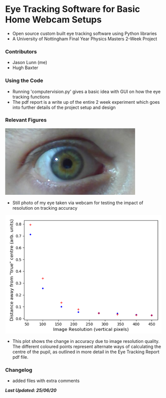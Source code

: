 # Eye Tracking Software for Basic Home Webcam Setups 
* Open source custom built eye tracking software using Python libraries
* A University of Nottingham Final Year Physics Masters 2-Week Project

### Contributors

* Jason Lunn (me)
* Hugh Baxter

### Using the Code

* Running 'computervision.py' gives a basic idea with GUI on how the eye tracking functions
* The pdf report is a write up of the entire 2 week experiment which goes into further details of the project setup and design

### Relevant Figures

![Still Image of Eye for Testing Purposes](Resolution_Image.jpg "Still Photo of Eye Taken for Resolution Testing")

* Still photo of my eye taken via webcam for testing the impact of resolution on tracking accuracy

![Plot to show how accuracy changes with horizontal viewing distance on screen](Resolution_Plot.png "Graph of Accuracy vs Position viewed on Screen")

* This plot shows the change in accuracy due to image resolution quality. The different coloured points represent alternate ways of calculating the centre of the pupil, as outlined in more detail in the Eye Tracking Report pdf file.

### Changelog

* added files with extra comments


***Last Updated: 25/06/20***
